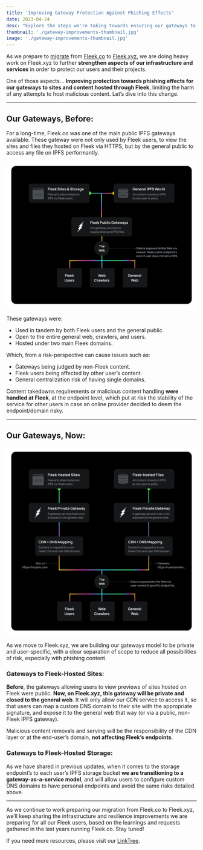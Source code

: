 ```yaml
---
title: 'Improving Gateway Protection Against Phishing Effects'
date: 2023-04-24
desc: "Explore the steps we're taking towards ensuring our gateways to sites and content hosted on Fleek are protected towards phishing effects!"
thumbnail: './gateway-improvements-thumbnail.jpg'
image: './gateway-improvements-thumbnail.jpg'
---
```


As we prepare to [migrate](https://blog.fleek.xyz/post/road-to-sunsetting-from-xyz-to-co/) from [Fleek.co](https://fleek.co/) to [Fleek.xyz](https://fleek.xyz/), we are doing heavy work on Fleek.xyz to further **strengthen aspects of our infrastructure and services** in order to protect our users and their projects.

One of those aspects… **Improving protection towards phishing effects for our gateways to sites and content hosted through Fleek**, limiting the harm of any attempts to host malicious content. Let’s dive into this change.

---

## Our Gateways, Before:

For a long-time, Fleek.co was one of the main public IPFS gateways available. These gateway were not only used by Fleek users, to view the sites and files they hosted on Fleek via HTTPS, but by the general public to access any file on IPFS performantly.

![](./gateways-before.png)

These gateways were:

- Used in tandem by both Fleek users and the general public.
- Open to the entire general web, crawlers, and users.
- Hosted under two main Fleek domains.

Which, from a risk-perspective can cause issues such as:

- Gateways being judged by non-Fleek content.
- Fleek users being affected by other user’s content.
- General centralization risk of having single domains.

Content takedowns requirements or malicious content handling **were handled at Fleek**, at the endpoint level, which put at risk the stability of the service for other users in case an online provider decided to deem the endpoint/domain risky.

---

## Our Gateways, Now:

![](./gateways-after.png)

As we move to Fleek.xyz, we are building our gateways model to be private and user-specific, with a clear separation of scope to reduce all possibilities of risk, especially with phishing content.

### Gateways to Fleek-Hosted Sites:

**Before**, the gateways allowing users to view previews of sites hosted on Fleek were public. **Now, on Fleek.xyz, this gateway will be private and closed to the general web**. It will only allow our CDN service to access it, so that users can map a custom DNS domain to their site with the appropriate signature, and expose it to the general web that way (or via a public, non-Fleek IPFS gateway).

Malicious content removals and serving will be the responsibility of the CDN layer or at the end-user’s domain, **not affecting Fleek’s endpoints**.

### Gateways to Fleek-Hosted Storage:

As we have shared in previous updates, when it comes to the storage endpoint’s to each user’s IPFS storage bucket **we are transitioning to a gateway-as-a-service model**, and will allow users to configure custom DNS domains to have personal endpoints and avoid the same risks detailed above.

---

As we continue to work preparing our migration from Fleek.co to Fleek.xyz, we’ll keep sharing the infrastructure and resilience improvements we are preparing for all our Fleek users, based on the learnings and requests gathered in the last years running Fleek.co. Stay tuned!

If you need more resources, please visit our [LinkTree](https://linktr.ee/fleek).
